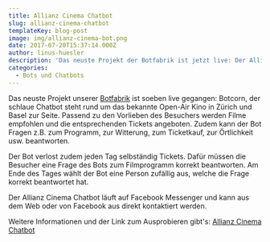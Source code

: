 ```yaml
---
title: Allianz Cinema Chatbot
slug: allianz-cinema-chatbot
templateKey: blog-post
image: img/allianz-cinema-bot.png
date: 2017-07-20T15:37:14.000Z
author: linus-huesler
description: 'Das neuste Projekt der Botfabrik ist jetzt live: Der Allianz Cinema Chatbot'
categories:
  - Bots und Chatbots
---
```


Das neuste Projekt unserer <a href="https://www.botfabrik.ch" target="_blank" rel="noopener">Botfabrik</a> ist soeben live gegangen: Botcorn, der schlaue Chatbot steht rund um das bekannte Open-Air Kino in Zürich und Basel zur Seite. Passend zu den Vorlieben des Besuchers werden Filme empfohlen und die entsprechenden Tickets angeboten. Zudem kann der Bot Fragen z.B. zum Programm, zur Witterung, zum Ticketkauf, zur Örtlichkeit usw. beantworten.

Der Bot verlost zudem jeden Tag selbständig Tickets. Dafür müssen die Besucher eine Frage des Bots zum Filmprogramm korrekt beantworten. Am Ende des Tages wählt der Bot eine Person zufällig aus, welche die Frage korrekt beantwortet hat.

Der Allianz Cinema Chatbot läuft auf Facebook Messenger und kann aus dem Web oder von Facebook aus direkt kontaktiert werden.

Weitere Informationen und der Link zum Ausprobieren gibt's: <a href="https://www.botfabrik.ch/2017/07/20/allianz-cinema-chatbot/" target="_blank" rel="noopener">Allianz Cinema Chatbot</a>

